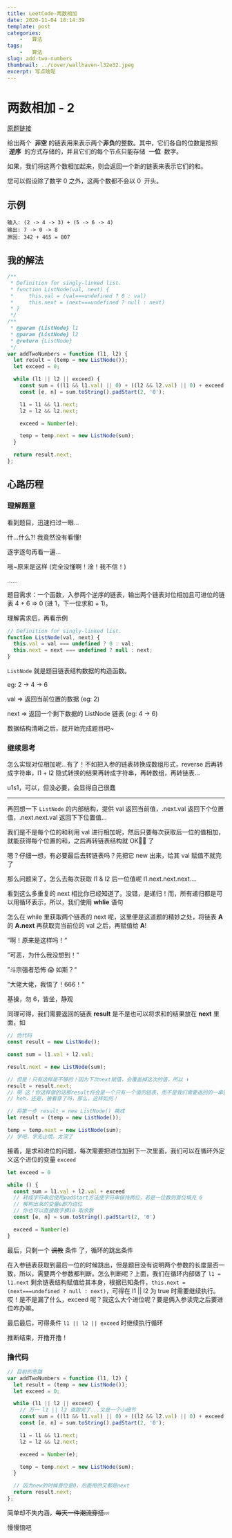 ```yaml
---
title: LeetCode-两数相加
date: 2020-11-04 18:14:39
template: post
categories:
	-	算法
tags: 
	-	算法
slug: add-two-numbers
thumbnail: ../cover/wallhaven-l32e32.jpeg
excerpt: 写点啥呢
---
```


# 两数相加 - 2

[原题链接](https://leetcode-cn.com/problems/add-two-numbers/)

给出两个  **非空** 的链表用来表示两个**非负**的整数。其中，它们各自的位数是按照  **逆序**  的方式存储的，并且它们的每个节点只能存储  **一位**  数字。

如果，我们将这两个数相加起来，则会返回一个新的链表来表示它们的和。

您可以假设除了数字 0 之外，这两个数都不会以 0  开头。

## 示例

```
输入: (2 -> 4 -> 3) + (5 -> 6 -> 4)
输出: 7 -> 0 -> 8
原因: 342 + 465 = 807
```

## 我的解法

```js
/**
 * Definition for singly-linked list.
 * function ListNode(val, next) {
 *     this.val = (val===undefined ? 0 : val)
 *     this.next = (next===undefined ? null : next)
 * }
 */
/**
 * @param {ListNode} l1
 * @param {ListNode} l2
 * @return {ListNode}
 */
var addTwoNumbers = function (l1, l2) {
  let result = (temp = new ListNode());
  let exceed = 0;

  while (l1 || l2 || exceed) {
    const sum = ((l1 && l1.val) || 0) + ((l2 && l2.val) || 0) + exceed;
    const [e, n] = sum.toString().padStart(2, '0');

    l1 = l1 && l1.next;
    l2 = l2 && l2.next;

    exceed = Number(e);

    temp = temp.next = new ListNode(sum);
  }

  return result.next;
};
```

## 心路历程

### 理解题意

看到题目，迅速扫过一眼...

什...什么?! 我竟然没有看懂!

逐字逐句再看一遍...

哦~原来是这样 (完全没懂啊！淦！我不信！)

......

题目需求：一个函数，入参两个逆序的链表，输出两个链表对位相加且可进位的链表 4 + 6 => 0 (进 1，下一位求和 + 1)。

理解需求后，再看示例

```js
// Definition for singly-linked list.
function ListNode(val, next) {
  this.val = val === undefined ? 0 : val;
  this.next = next === undefined ? null : next;
}
```

`ListNode` 就是题目链表结构数据的构造函数。

eg: 2 -> 4 -> 6

val => 返回当前位置的数据 (eg: 2)

next => 返回一个剩下数据的 ListNode 链表 (eg: 4 -> 6)

数据结构清晰之后，就开始完成题目吧~

### 继续思考

怎么实现对位相加呢...有了！不如把入参的链表转换成数组形式，reverse 后再转成字符串，l1 + l2 隐式转换的结果再转成字符串，再转数组，再转链表...

u1s1，可以，但没必要，会显得自己很蠢

---

再回想一下 `ListNode` 的内部结构，提供 val 返回当前值，.next.val 返回下个位置值，.next.next.val 返回下下位置值...

我们是不是每个位的和利用 val 进行相加呢，然后只要每次获取后一位的值相加，就能获得每个位置的和，之后再转链表结构就 OK🙆‍♂️ 了

嗯？仔细一想，有必要最后去转链表吗？先把它 new 出来，给其 val 赋值不就完了

那么问题来了，怎么去每次获取 l1 & l2 后一位值呢 l1.next.next.next....

看到这么多重复的 next 相比你已经知道了。没错，是递归！而，所有递归都是可以用循环表示，所以，我们使用 **whlie** 语句

怎么在 while 里获取两个链表的 next 呢，这里便是这道题的精妙之处，将链表 **A** 的 **A.next** 再获取完当前位的 val 之后，再赋值给 **A**!

”啊！原来是这样吗！“

”可恶，为什么我没想到！“

”斗宗强者恐怖 😱 如斯？“

”大佬大佬，我悟了！666！“

基操，勿 6，皆坐，静观

同理可得，我们需要返回的链表 **result** 是不是也可以将求和的结果放在 **next** 里面，如

```js
// 伪代码
const result = new ListNode();

const sum = l1.val + l2.val;

result.next = new ListNode(sum);

// 但是！只有这样是不够的！因为下次next赋值，会覆盖掉这次的值，所以 ⬇️
result = result.next;
// 啊 这！你这样做的话那result将会是一个只有一个值的链表，而不是我们需要返回的一串数据！
// heh，还是，被看穿了吗，那么，这样如何！

// 将第一步 result = new ListNode() 换成
let result = (temp = new ListNode());

temp = temp.next = new ListNode(sum);
// 学吧，学无止境，太深了
```

接着，是求和进位的问题，每次需要把进位加到下一次里面，我们可以在循环外定义这个进位的变量 `exceed`

```js
let exceed = 0

while () {
  const sum = l1.val + l2.val + exceed
  // 转成字符串后使用padStart方法使字符串保持两位，若是一位数则首位填充 0
  // 解构出来的变量e即为进位
  // 你也可以直接数字模10 取余数
  const [e, n] = sum.toString().padStart(2, '0')

  exceed = Number(e)
}
```

最后，只剩一个 ~~调教~~ 条件 了，循环的跳出条件

在入参链表获取到最后一位的时候跳出，但是题目没有说明两个参数的长度是否一致，所以，需要两个参数都判断。怎么判断呢？上面，我们在循环内部做了 `l1 = l1.next` 剩余链表结构赋值给其本身，根据已知条件，`this.next = (next===undefined ? null : next)`，可得在 l1 || l2 为 true 时需要继续执行。哎！是不是漏了什么，exceed 呢？我这么大个进位呢？要是俩入参读完之后要进位咋办嘛。

最后最后，可得条件 `l1 || l2 || exceed` 时继续执行循环

推断结束，开撸开撸！

### 撸代码

```js
// 目前的思路
var addTwoNumbers = function (l1, l2) {
  let result = (temp = new ListNode());
  let exceed = 0;

  while (l1 || l2 || exceed) {
    // 万一 l1 || l2 谁跑完了...又是一个小细节
    const sum = ((l1 && l1.val) || 0) + ((l2 && l2.val) || 0) + exceed;
    const [e, n] = sum.toString().padStart(2, '0');

    l1 = l1 && l1.next;
    l2 = l2 && l2.next;

    exceed = Number(e);

    temp = temp.next = new ListNode(sum);
  }

  // 因为new的时候首位是0，后面用的又都是next
  return result.next;
};
```

简单却不失内涵，~~每天一件潮流穿搭...~~

慢慢悟吧
